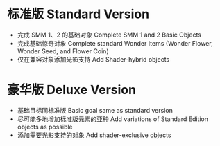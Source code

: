 # 标准版 Standard Version

- 完成 SMM 1、2 的基础对象 Complete SMM 1 and 2 Basic Objects
- 完成基础惊奇对象 Complete standard Wonder Items (Wonder Flower, Wonder Seed, and Flower Coin)
- 仅在兼容对象添加光影支持 Add Shader-hybrid objects

# 豪华版 Deluxe Version

- 基础目标同标准版 Basic goal same as standard version
- 尽可能多地增加标准版元素的亚种 Add variations of Standard Edition objects as possible
- 添加需要光影支持的对象 Add shader-exclusive objects